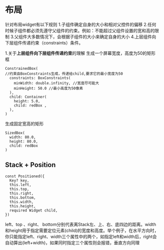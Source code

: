 # 布局

针对布局widget有以下规则
1.子组件确定自身的大小和相对父控件的偏移
2.任何时候子组件都必须先遵守父组件的约束。例如：不能超过父组件设置的宽和高的限制
3.父组件大多数情况下，会根据子组件的大小来确定自身的大小
4.上层组件向下层组件传递约束（constraints）条件。

1.关于**上层组件向下层组件传递约束**的理解
生成一个屏幕宽度，高度为50的矩形框
```
ConstrainedBox(
//约束由BoxConstraints生成，传递给child,要求它的最小宽度为50
  constraints: BoxConstraints(
    minWidth: double.infinity, //宽度尽可能大
    minHeight: 50.0 //最小高度为50像素
  ),
  child: Container(
    height: 5.0, 
    child: redBox ,
  ),
)
```

生成固定宽高的矩形
```
SizedBox(
  width: 80.0,
  height: 80.0,
  child: redBox
)
```


## Stack + Position

```
const Positioned({
  Key? key,
  this.left, 
  this.top,
  this.right,
  this.bottom,
  this.width,
  this.height,
  required Widget child,
})
```

left、top 、right、 bottom分别代表离Stack左、上、右、底四边的距离。width和height用于指定需要定位元素(child)的宽度和高度。举个例子，在水平方向时，你只能指定left、right、width三个属性中的两个，如指定left和width后，right会自动算出(left+width)，如果同时指定三个属性则会报错，垂直方向同理
